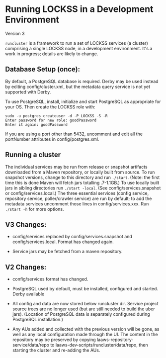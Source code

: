 # Running LOCKSS in a Development Environment
Version 3

`runcluster` is a framework to run a set of LOCKSS services (a cluster)
comprising a single LOCKSS node, in a development environment.  It's a work
in progress; details are likely to change.

## Database Setup (once):

By default, a PostgreSQL database is required.  Derby may be used instead
by editing config/cluster.xml, but the metadata query service is not yet
supported with Derby.

To use PostgreSQL, install, initialize and start PostgreSQL as appropriate
for your OS.  Then create the LOCKSS role with:

    sudo -u postgres createuser -d -P LOCKSS -S -R
    Enter password for new role: goodPassword
    Enter it again: goodPassword

If you are using a port other than 5432, uncomment and edit all the
portNumber attributes in config/postgres.xml.

## Running a cluster

The individual services may be run from release or snapshot artifacts
downloaded from a Maven repository, or locally built from source.  To run
snapshot versions, change to this directory and run `./start`.  (Note: the
first time this is done Maven will fetch jars totalling .7-1.1GB.)  To use
locally built jars in sibling directories run `./start -local`.  (See
config/services.snapshot or config/services.local.)  The three essential
services (config service, repository service, poller/crawler service) are
run by default; to add the metadata services uncomment those lines in
config/services.xxx.  Run `./start -h` for more options.

## V3 Changes:

- config/services replaced by config/services.snapshot and
  config/services.local.  Format has changed again.

- Service jars may be fetched from a maven repository.

## V2 Changes:

- config/services format has changed.

- PostgreSQL used by default, must be installed, configured and started.
  Derby available

- All config and data are now stored below runcluster dir.  Service project
  source trees are no longer used (but are still needed to build the uber
  jars).  (Location of PostgreSQL data is separately configured during
  PostgreSQL installation.)

- Any AUs added and collected with the previous version will be gone, as
  well as any local configuration made through the UI.  The content in the
  repository may be preserved by copying laaws-repository-service/data/repo
  to laaws-dev-scripts/runcluster/data/repo, then starting the cluster and
  re-adding the AUs.
